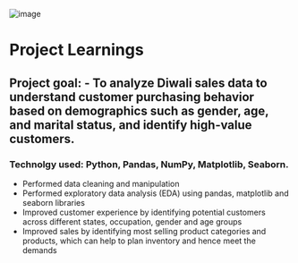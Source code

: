 ![image](https://github.com/user-attachments/assets/c1bcf997-e2cf-4eb3-b875-c6e113c32962)



# Project Learnings
## Project goal: - To analyze Diwali sales data to understand customer purchasing behavior based on demographics such as gender, age, and marital status, and identify high-value customers.
### Technolgy used: Python, Pandas, NumPy, Matplotlib, Seaborn.
- Performed data cleaning and manipulation
- Performed exploratory data analysis (EDA) using pandas, matplotlib and seaborn libraries
- Improved customer experience by identifying potential customers across different states, occupation, gender and age groups
- Improved sales by identifying most selling product categories and products, which can help to plan inventory and hence meet the demands



